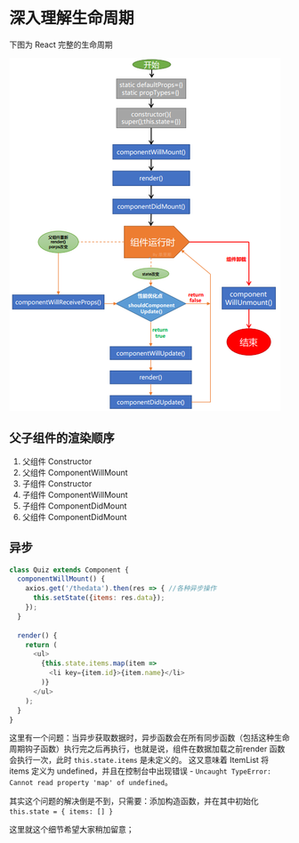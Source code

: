 # 深入理解生命周期

下图为 React 完整的生命周期

![](./asserts/lifecycle.jpg)

## 父子组件的渲染顺序

1. 父组件 Constructor
2. 父组件 ComponentWillMount
3. 子组件 Constructor
4. 子组件 ComponentWillMount
5. 子组件 ComponentDidMount
6. 父组件 ComponentDidMount

## 异步

```js
class Quiz extends Component {
  componentWillMount() {
    axios.get('/thedata').then(res => { //各种异步操作
      this.setState({items: res.data});
    });
  }

  render() {
    return (
      <ul>
        {this.state.items.map(item =>
          <li key={item.id}>{item.name}</li>
        )}
      </ul>
    );
  }
}
```

这里有一个问题：当异步获取数据时，异步函数会在所有同步函数（包括这种生命周期钩子函数）执行完之后再执行，也就是说，组件在数据加载之前render 函数会执行一次，此时 `this.state.items` 是未定义的。 这又意味着 ItemList 将 items 定义为 undefined，并且在控制台中出现错误 - `Uncaught TypeError: Cannot read property 'map' of undefined`。

其实这个问题的解决倒是不到，只需要：添加构造函数，并在其中初始化 `this.state = { items: [] }`

这里就这个细节希望大家稍加留意；